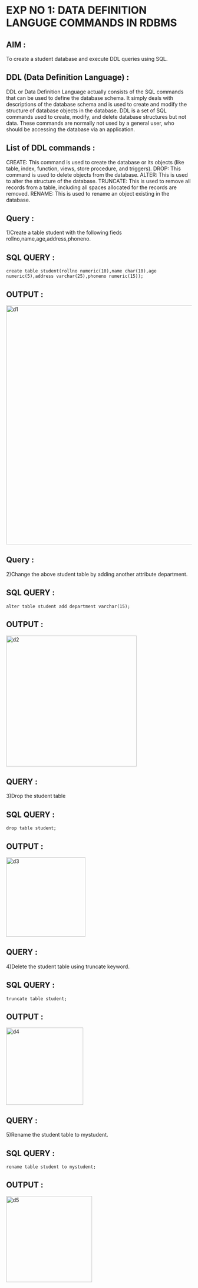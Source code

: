 # EXP NO 1: DATA DEFINITION LANGUGE COMMANDS IN RDBMS
## AIM :
To create a student database and execute DDL queries using SQL.

## DDL (Data Definition Language) :
DDL or Data Definition Language actually consists of the SQL commands that can be used to define the database schema. It simply deals with descriptions of the database schema and is used to create and modify the structure of database objects in the database. DDL is a set of SQL commands used to create, modify, and delete database structures but not data. These commands are normally not used by a general user, who should be accessing the database via an application.

## List of DDL commands :
CREATE: This command is used to create the database or its objects (like table, index, function, views, store procedure, and triggers). DROP: This command is used to delete objects from the database. ALTER: This is used to alter the structure of the database. TRUNCATE: This is used to remove all records from a table, including all spaces allocated for the records are removed. RENAME: This is used to rename an object existing in the database.

## Query :
1)Create a table student with the following fieds rollno,name,age,address,phoneno.
## SQL QUERY :
```
create table student(rollno numeric(10),name char(10),age numeric(5),address varchar(25),phoneno numeric(15));
```
## OUTPUT :
<img width="647" alt="d1" src="https://github.com/Niroshassithanathan/I2_DBMS/assets/121418437/5df59f06-3fca-41ec-a9ad-8f7df3a40c14">

## Query :
2)Change the above student table by adding another attribute department.
## SQL QUERY :
```
alter table student add department varchar(15);
```
## OUTPUT :
<img width="354" alt="d2" src="https://github.com/Niroshassithanathan/I2_DBMS/assets/121418437/b46598f9-a860-4919-8c2e-daf3b8fe18e4">

## QUERY :
3)Drop the student table
## SQL QUERY :
```
drop table student;
```
## OUTPUT :
<img width="215" alt="d3" src="https://github.com/Niroshassithanathan/I2_DBMS/assets/121418437/81e23418-9dec-4058-9351-0a47e2e046ee">

## QUERY :
4)Delete the student table using truncate keyword.
## SQL QUERY :
```
truncate table student;
```
## OUTPUT :
<img width="209" alt="d4" src="https://github.com/Niroshassithanathan/I2_DBMS/assets/121418437/9f6529f1-f512-455f-8801-519a8a29c07d">

## QUERY :
5)Rename the student table to mystudent.
## SQL QUERY :
```
rename table student to mystudent;
```
## OUTPUT :
<img width="233" alt="d5" src="https://github.com/Niroshassithanathan/I2_DBMS/assets/121418437/511aa78b-9974-4025-9e49-de28cb6033d5">
